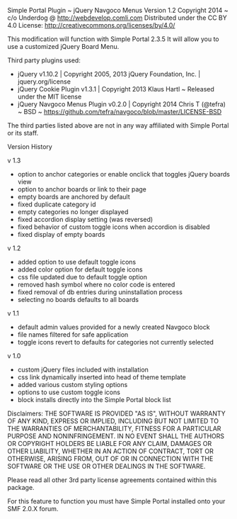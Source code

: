 Simple Portal Plugin ~ jQuery Navgoco Menus
Version 1.2
Copyright 2014 ~ c/o Underdog @ http://webdevelop.comli.com
Distributed under the CC BY 4.0 License: http://creativecommons.org/licenses/by/4.0/

This modification will function with Simple Portal 2.3.5
It will allow you to use a customized jQuery Board Menu.

Third party plugins used:
- jQuery v1.10.2 | Copyright 2005, 2013 jQuery Foundation, Inc. | jquery.org/license
- jQuery Cookie Plugin v1.3.1 | Copyright 2013 Klaus Hartl ~ Released under the MIT license
- jQuery Navgoco Menus Plugin v0.2.0 | Copyright 2014 Chris T (@tefra) ~ BSD ~ https://github.com/tefra/navgoco/blob/master/LICENSE-BSD

The third parties listed above are not in any way affiliated with Simple Portal or its staff.


Version History

v 1.3
+ option to anchor categories or enable onclick that toggles jQuery boards view
+ option to anchor boards or link to their page
+ empty boards are anchored by default
+ fixed duplicate category id
+ empty categories no longer displayed
+ fixed accordion display setting (was reversed)
+ fixed behavior of custom toggle icons when accordion is disabled
+ fixed display of empty boards

v 1.2
+ added option to use default toggle icons
+ added color option for default toggle icons
+ css file updated due to default toggle option
+ removed hash symbol where no color code is entered
+ fixed removal of db entries during uninstallation process
+ selecting no boards defaults to all boards

v 1.1
+ default admin values provided for a newly created Navgoco block
+ file names filtered for safe application
+ toggle icons revert to defaults for categories not currently selected

v 1.0
+ custom jQuery files included with installation
+ css link dynamically inserted into head of theme template
+ added various custom styling options
+ options to use custom toggle icons
+ block installs directly into the Simple Portal block list

Disclaimers:
THE SOFTWARE IS PROVIDED "AS IS", WITHOUT WARRANTY OF ANY KIND, EXPRESS OR IMPLIED,
INCLUDING BUT NOT LIMITED TO THE WARRANTIES OF MERCHANTABILITY, FITNESS FOR A PARTICULAR PURPOSE AND NONINFRINGEMENT.
IN NO EVENT SHALL THE AUTHORS OR COPYRIGHT HOLDERS BE LIABLE FOR ANY CLAIM, DAMAGES OR OTHER LIABILITY,
WHETHER IN AN ACTION OF CONTRACT, TORT OR OTHERWISE, ARISING FROM,
OUT OF OR IN CONNECTION WITH THE SOFTWARE OR THE USE OR OTHER DEALINGS IN THE SOFTWARE.

Please read all other 3rd party license agreements contained within this package.

For this feature to function you must have Simple Portal installed onto your SMF 2.0.X forum.
